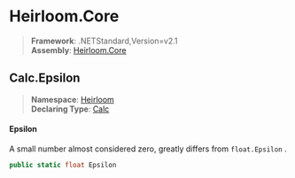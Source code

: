 # Heirloom.Core

> **Framework**: .NETStandard,Version=v2.1  
> **Assembly**: [Heirloom.Core][0]  

## Calc.Epsilon

> **Namespace**: [Heirloom][0]  
> **Declaring Type**: [Calc][1]  

#### Epsilon

A small number almost considered zero, greatly differs from `float.Epsilon` .

```cs
public static float Epsilon
```

[0]: ../../../Heirloom.Core.md
[1]: ../Calc.md
